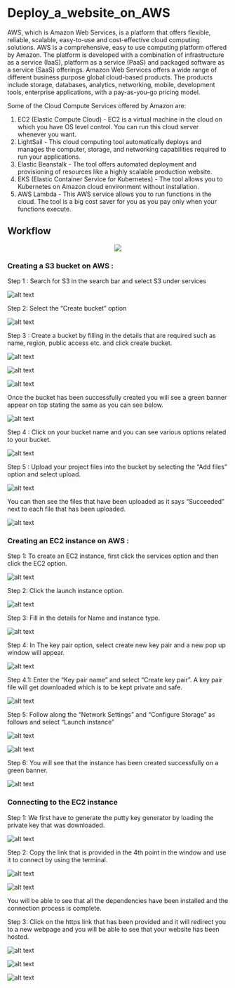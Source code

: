 # Deploy_a_website_on_AWS

AWS, which is Amazon Web Services, is a platform that offers flexible, reliable, scalable, easy-to-use and cost-effective cloud computing solutions.
AWS is a comprehensive, easy to use computing platform offered by Amazon. The platform is developed with a combination of infrastructure as a service (IaaS), platform as a service (PaaS) and packaged software as a service (SaaS) offerings.
Amazon Web Services offers a wide range of different business purpose global cloud-based products. The products include storage, databases, analytics, networking, mobile, development tools, enterprise applications, with a pay-as-you-go pricing model.

Some of the Cloud Compute Services offered by Amazon are:

1. EC2 (Elastic Compute Cloud) - EC2 is a virtual machine in the cloud on which you have OS level control. You can run this cloud server whenever you want.
2. LightSail - This cloud computing tool automatically deploys and manages the computer, storage, and networking capabilities required to run your applications.
3. Elastic Beanstalk - The tool offers automated deployment and provisioning of resources like a highly scalable production website.
4. EKS (Elastic Container Service for Kubernetes) - The tool allows you to Kubernetes on Amazon cloud environment without installation.
5. AWS Lambda - This AWS service allows you to run functions in the cloud. The tool is a big cost saver for you as you pay only when your functions execute.

## Workflow

<p align="center">
  <img src="pic/workflow.png">
</p>

### Creating a S3 bucket on AWS :

Step 1 : Search for S3 in the search bar and select S3 under services

![alt text](pic/1.png)

Step 2: Select the “Create bucket” option

![alt text](pic/2.png)

Step 3 : Create a bucket by filling in the details that are required such as name, region, public access etc. and click create bucket.

![alt text](pic/3.png)

![alt text](pic/4.png)

![alt text](pic/5.png)

Once the bucket has been successfully created you will see a green banner appear on top stating the same as you can see below.

![alt text](pic/6.png)

Step 4 : Click on your bucket name and you can see various options related to your bucket.

![alt text](pic/7.png)

Step 5 : Upload your project files into the bucket by selecting the “Add files” option and select upload.

![alt text](pic/8.png)

You can then see the files that have been uploaded as it says “Succeeded” next to each file that has been uploaded. 

![alt text](pic/9.png)

### Creating an EC2 instance on AWS :

Step 1: To create an EC2 instance, first click the services option and then click the EC2 option.

![alt text](pic/10.png)

Step 2: Click the launch instance option.

![alt text](pic/11.png)

Step 3: Fill in the details for Name and instance type.

![alt text](pic/12.png)

Step 4: In The key pair option, select create new key pair and a new pop up window will appear. 

![alt text](pic/13.png)

Step 4.1: Enter the “Key pair name” and select “Create key pair”. A key pair file will get downloaded which is to be kept private and safe.

![alt text](pic/14.png)

Step 5: Follow along the “Network Settings” and “Configure Storage” as follows and select “Launch instance”

![alt text](pic/15.png)

![alt text](pic/16.png)

Step 6: You will see that the instance has been created successfully on a green banner.

![alt text](pic/17.png)

### Connecting to the EC2 instance

Step 1: We first have to generate the putty key generator by loading the private key that was downloaded.

![alt text](pic/18.png)

Step 2: Copy the link that is provided in the 4th point in the window and use it to connect by using the terminal.

![alt text](pic/19.png)

![alt text](pic/20.png)

You will be able to see that all the dependencies have been installed and the connection process is complete.

Step 3: Click on the https link that has been provided and it will redirect you to a new webpage and you will be able to see that your website has been hosted. 

![alt text](pic/21.png)

![alt text](pic/22.png)

![alt text](pic/23.png)
